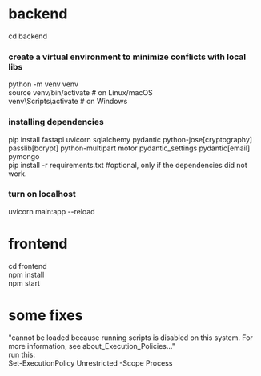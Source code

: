 # backend
cd backend<br>
### create a virtual environment to minimize conflicts with local libs
python -m venv venv<br>
source venv/bin/activate  # on Linux/macOS<br>
venv\Scripts\activate     # on Windows<br>
### installing dependencies
pip install fastapi uvicorn sqlalchemy pydantic python-jose[cryptography] passlib[bcrypt] python-multipart motor pydantic_settings pydantic[email] pymongo<br>
pip install -r requirements.txt #optional, only if the dependencies did not work.<br>
### turn on localhost
uvicorn main:app --reload<br>

# frontend
cd frontend<br>
npm install<br>
npm start<br>

# some fixes
"cannot be loaded because running scripts is disabled on this system. For more information, see about_Execution_Policies..."<br>
run this:<br>
Set-ExecutionPolicy Unrestricted -Scope Process<br>